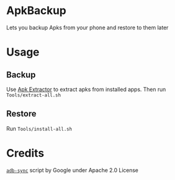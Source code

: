 # ApkBackup
Lets you backup Apks from your phone and restore to them later

# Usage
## Backup
Use [Apk Extractor](https://play.google.com/store/apps/details?id=com.ext.ui&hl=en_IN) to extract apks from installed apps.
Then run `Tools/extract-all.sh`

## Restore
Run `Tools/install-all.sh`

# Credits
[`adb-sync`](https://github.com/google/adb-sync) script by Google under Apache 2.0 License
